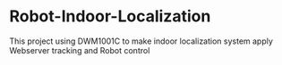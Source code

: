 # Robot-Indoor-Localization
This project using DWM1001C to make indoor localization system apply Webserver tracking and Robot control
